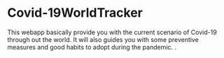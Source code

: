 # Covid-19WorldTracker
This webapp basically provide you with the current scenario of Covid-19 through out the world. It will also guides you with some preventive measures and good habits to adopt during the pandemic. .
